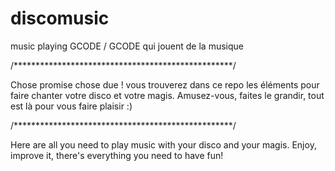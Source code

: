 # discomusic
music playing GCODE / GCODE qui jouent de la musique

/**************************************************/

Chose promise chose due !
vous trouverez dans ce repo les éléments pour faire chanter votre disco et votre magis.
Amusez-vous, faites le grandir, tout est là pour vous faire plaisir :)

/**************************************************/

Here are all you need to play music with your disco and your magis.
Enjoy, improve it, there's everything you need to have fun!

